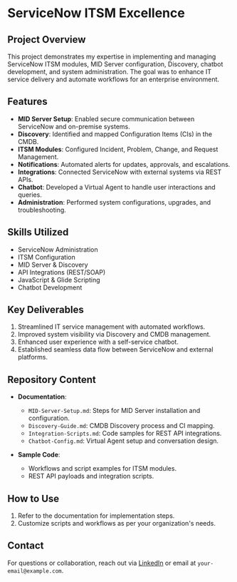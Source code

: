 # ServiceNow ITSM Excellence

## Project Overview
This project demonstrates my expertise in implementing and managing ServiceNow ITSM modules, MID Server configuration, Discovery, chatbot development, and system administration. The goal was to enhance IT service delivery and automate workflows for an enterprise environment.

## Features
- **MID Server Setup**: Enabled secure communication between ServiceNow and on-premise systems.
- **Discovery**: Identified and mapped Configuration Items (CIs) in the CMDB.
- **ITSM Modules**: Configured Incident, Problem, Change, and Request Management.
- **Notifications**: Automated alerts for updates, approvals, and escalations.
- **Integrations**: Connected ServiceNow with external systems via REST APIs.
- **Chatbot**: Developed a Virtual Agent to handle user interactions and queries.
- **Administration**: Performed system configurations, upgrades, and troubleshooting.

## Skills Utilized
- ServiceNow Administration
- ITSM Configuration
- MID Server & Discovery
- API Integrations (REST/SOAP)
- JavaScript & Glide Scripting
- Chatbot Development

## Key Deliverables
1. Streamlined IT service management with automated workflows.
2. Improved system visibility via Discovery and CMDB management.
3. Enhanced user experience with a self-service chatbot.
4. Established seamless data flow between ServiceNow and external platforms.

## Repository Content
- **Documentation**:
  - `MID-Server-Setup.md`: Steps for MID Server installation and configuration.
  - `Discovery-Guide.md`: CMDB Discovery process and CI mapping.
  - `Integration-Scripts.md`: Code samples for REST API integrations.
  - `Chatbot-Config.md`: Virtual Agent setup and conversation design.

- **Sample Code**:
  - Workflows and script examples for ITSM modules.
  - REST API payloads and integration scripts.

## How to Use
1. Refer to the documentation for implementation steps.
2. Customize scripts and workflows as per your organization's needs.

## Contact
For questions or collaboration, reach out via [LinkedIn](#) or email at `your-email@example.com`.
